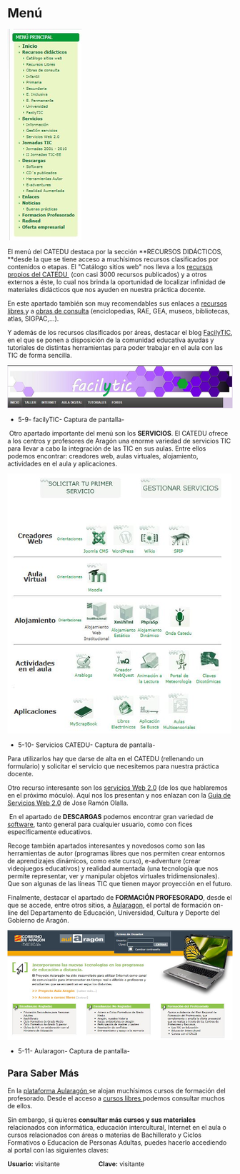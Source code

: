 
# Menú


![](img/menu_catedu.JPG)

El menú del CATEDU destaca por la sección **RECURSOS DIDÁCTICOS, **desde la que se tiene acceso a muchísimos recursos clasificados por contenidos o etapas. El "Catálogo sitios web" nos lleva a los [recursos propios del CATEDU ](http://www.catedu.es/catalogo/) (con casi 3000 recursos publicados) y a otros externos a éste, lo cual nos brinda la oportunidad de localizar infinidad de materiales didácticos que nos ayuden en nuestra práctica docente.

En este apartado también son muy recomendables sus enlaces a [recursos libres ](http://www.catedu.es/webcatedu/index.php/recursosdidacticos/recursos-libres)y a [obras de consulta](http://www.catedu.es/webcatedu/index.php/recursosdidacticos/obrasdeconsulta) (enciclopedias, RAE, GEA, museos, bibliotecas, atlas, SIGPAC,...).

Y además de los recursos clasificados por áreas, destacar el blog [FacilyTIC](http://www.catedu.es/facilytic/), en el que se ponen a disposición de la comunidad educativa ayudas y tutoriales de distintas herramientas para poder trabajar en el aula con las TIC de forma sencilla.


![](img/facilyTIC.JPG)

- 5-9- facilyTIC- Captura de pantalla-

 Otro apartado importante del menú son los **SERVICIOS**. El CATEDU ofrece a los centros y profesores de Aragón una enorme variedad de servicios TIC para llevar a cabo la integración de las TIC en sus aulas. Entre ellos podemos encontrar: creadores web, aulas virtuales, alojamiento,  actividades en el aula y aplicaciones.


![](img/servicios_catedu.JPG)

- 5-10- Servicios CATEDU- Captura de pantalla-

Para utilizarlos hay que darse de alta en el CATEDU (rellenando un formulario) y solicitar el servicio que necesitemos para nuestra práctica docente.

Otro recurso interesante son los [servicios Web 2.0](http://www.catedu.es/webcatedu/index.php/servicios/serviciosweb20) (de los que hablaremos en el próximo móculo). Aquí nos los presentan y nos enlazan con la [Guia de Servicios Web 2.0](http://catedu.es/arablogs/blog.php?id_blog=1145) de Jose Ramón Olalla.

 En el apartado de **DESCARGAS** podemos encontrar gran variedad de [software](http://www.catedu.es/webcatedu/index.php/descargas/software), tanto general para cualquier usuario, como con fices específicamente educativos.

Recoge también apartados interesantes y novedosos como son las herramientas de autor (programas libres que nos permiten crear entornos de aprendizajes dinámicos, como este curso), e-adventure (crear videojuegos educativos) y realidad aumentada (una tecnología que nos permite representar, ver y manipular objetos virtuales tridimensionales). Que son algunas de las líneas TIC que tienen mayor proyección en el futuro.

Finalmente, destacar el apartado de **FORMACIÓN PROFESORADO**, desde el que se accede, entre otros sitios, a [Aularagon](http://www.aularagon.org/index.asp), el portal de formación on-line del Departamento de Educación, Universidad, Cultura y Deporte del Gobierno de Aragón.


![](img/aularagon.JPG)

- 5-11- Aularagon- Captura de pantalla-

## Para Saber Más

En la [plataforma Aularagón ](http://www.aularagon.org/index.asp)se alojan muchísimos cursos de formación del profesorado. Desde el acceso a [cursos libres ](http://www.aularagon.org/asignaturas.asp)podemos consultar muchos de ellos.

Sin embargo, si quieres **consultar más cursos y sus materiales** relacionados con informática, educación intercultural, Internet en el aula o cursos relacionados con áreas o materias de Bachillerato y Ciclos Formativos o Educacion de Personas Adultas, puedes hacerlo accediendo al portal con las siguientes claves:

**Usuario:** visitante                      **Clave:** visitante

